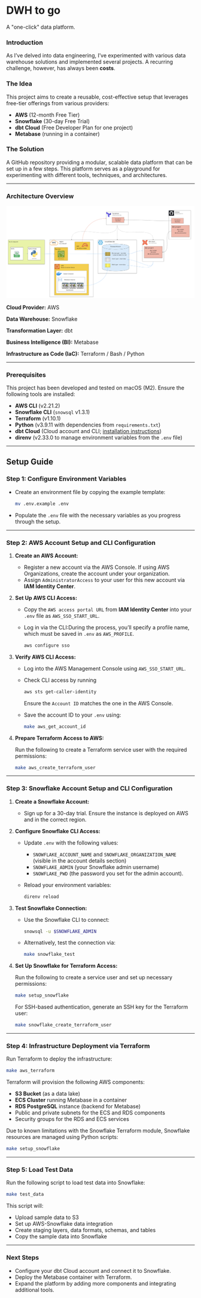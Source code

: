 # DWH to go

A "one-click" data platform.

### Introduction

As I’ve delved into data engineering, I’ve experimented with various data warehouse solutions and implemented several projects. A recurring challenge, however, has always been **costs**.

### The Idea

This project aims to create a reusable, cost-effective setup that leverages free-tier offerings from various providers:

- **AWS** (12-month Free Tier)
- **Snowflake** (30-day Free Trial)
- **dbt Cloud** (Free Developer Plan for one project)
- **Metabase** (running in a container)

### The Solution

A GitHub repository providing a modular, scalable data platform that can be set up in a few steps. This platform serves as a playground for experimenting with different tools, techniques, and architectures.

---

### Architecture Overview

![./img/architecture.png](./img/architecture.png)

**Cloud Provider:** AWS

**Data Warehouse:** Snowflake

**Transformation Layer:** dbt

**Business Intelligence (BI):** Metabase

**Infrastructure as Code (IaC):** Terraform / Bash / Python

---

### Prerequisites

This project has been developed and tested on macOS (M2). Ensure the following tools are installed:

- **AWS CLI** (v2.21.2)
- **Snowflake CLI** (`snowsql` v1.3.1)
- **Terraform** (v1.10.1)
- **Python** (v3.9.11 with dependencies from `requirements.txt`)
- **dbt Cloud** (Cloud account and CLI; [installation instructions](https://docs.getdbt.com/docs/cloud/cloud-cli-installation))
- **direnv** (v2.33.0 to manage environment variables from the `.env` file)

---

## Setup Guide

### Step 1: Configure Environment Variables

- Create an environment file by copying the example template:
    
    ```bash
    mv .env.example .env
    ```
    
- Populate the `.env` file with the necessary variables as you progress through the setup.

---

### Step 2: AWS Account Setup and CLI Configuration

1. **Create an AWS Account:**
    - Register a new account via the AWS Console. If using AWS Organizations, create the account under your organization.
    - Assign `AdministratorAccess` to your user for this new account via **IAM Identity Center**.
2. **Set Up AWS CLI Access:**
    - Copy the `AWS access portal URL` from **IAM Identity Center** into your `.env` file as `AWS_SSO_START_URL`.
    - Log in via the CLI:During the process, you’ll specify a profile name, which must be saved in `.env` as `AWS_PROFILE`.
        
        ```bash
        aws configure sso
        ```
3. **Verify AWS CLI Access:**
    - Log into the AWS Management Console using `AWS_SSO_START_URL`.
    - Check CLI access by running
        
        ```bash
        aws sts get-caller-identity
        ```
        Ensure the `Account ID` matches the one in the AWS Console.
        
    - Save the account ID to your `.env` using:
        
        ```bash
        make aws_get_account_id
        ```
4. **Prepare Terraform Access to AWS:**
    
    Run the following to create a Terraform service user with the required permissions:
    
    ```bash
    make aws_create_terraform_user
    ```
---

### Step 3: Snowflake Account Setup and CLI Configuration

1. **Create a Snowflake Account:**
    - Sign up for a 30-day trial. Ensure the instance is deployed on AWS and in the correct region.
2. **Configure Snowflake CLI Access:**
    - Update `.env` with the following values:
        - `SNOWFLAKE_ACCOUNT_NAME` and `SNOWFLAKE_ORGANIZATION_NAME` (visible in the account details section)
        - `SNOWFLAKE_ADMIN` (your Snowflake admin username)
        - `SNOWFLAKE_PWD` (the password you set for the admin account).
    - Reload your environment variables:
        
        ```bash
        direnv reload
        ```
        
3. **Test Snowflake Connection:**
    - Use the Snowflake CLI to connect:
        
        ```bash
        snowsql -u $SNOWFLAKE_ADMIN
        ```
        
    - Alternatively, test the connection via:
        
        ```bash
        make snowflake_test
        ```
        
4. **Set Up Snowflake for Terraform Access:**
    
    Run the following to create a service user and set up necessary permissions:
    
    ```bash
    make setup_snowflake
    ```
    
    For SSH-based authentication, generate an SSH key for the Terraform user:
    
    ```bash
    make snowflake_create_terraform_user
    ```
    

---

### Step 4: Infrastructure Deployment via Terraform

Run Terraform to deploy the infrastructure:

```bash
make aws_terraform
```

Terraform will provision the following AWS components:

- **S3 Bucket** (as a data lake)
- **ECS Cluster** running Metabase in a container
- **RDS PostgreSQL** instance (backend for Metabase)
- Public and private subnets for the ECS and RDS components
- Security groups for the RDS and ECS services

Due to known limitations with the Snowflake Terraform module, Snowflake resources are managed using Python scripts:

```bash
make setup_snowflake
```

---

### Step 5: Load Test Data

Run the following script to load test data into Snowflake:

```bash
make test_data
```

This script will:

- Upload sample data to S3
- Set up AWS-Snowflake data integration
- Create staging layers, data formats, schemas, and tables
- Copy the sample data into Snowflake

---

### Next Steps

- Configure your dbt Cloud account and connect it to Snowflake.
- Deploy the Metabase container with Terraform.
- Expand the platform by adding more components and integrating additional tools.
